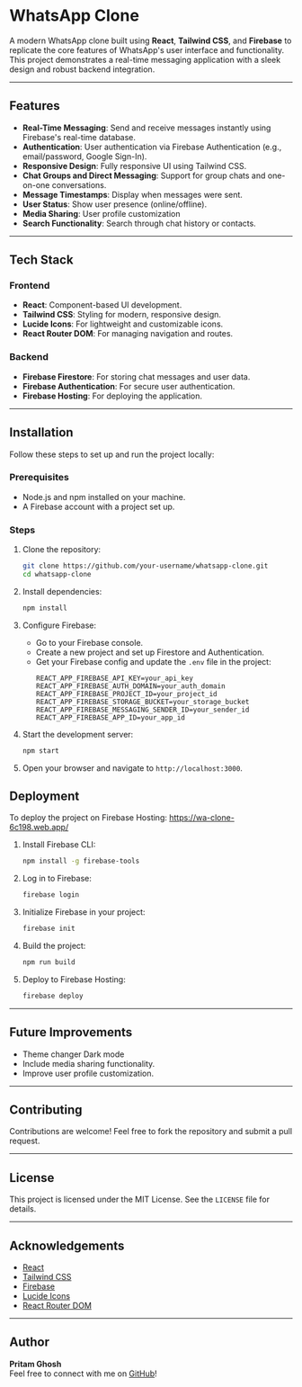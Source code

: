 # WhatsApp Clone

A modern WhatsApp clone built using **React**, **Tailwind CSS**, and **Firebase** to replicate the core features of WhatsApp's user interface and functionality. This project demonstrates a real-time messaging application with a sleek design and robust backend integration.

---

## Features

- **Real-Time Messaging**: Send and receive messages instantly using Firebase's real-time database.
- **Authentication**: User authentication via Firebase Authentication (e.g., email/password, Google Sign-In).
- **Responsive Design**: Fully responsive UI using Tailwind CSS.
- **Chat Groups and Direct Messaging**: Support for group chats and one-on-one conversations.
- **Message Timestamps**: Display when messages were sent.
- **User Status**: Show user presence (online/offline).
- **Media Sharing**: User profile customization
- **Search Functionality**: Search through chat history or contacts.

---

## Tech Stack

### Frontend
- **React**: Component-based UI development.
- **Tailwind CSS**: Styling for modern, responsive design.
- **Lucide Icons**: For lightweight and customizable icons.
- **React Router DOM**: For managing navigation and routes.

### Backend
- **Firebase Firestore**: For storing chat messages and user data.
- **Firebase Authentication**: For secure user authentication.
- **Firebase Hosting**: For deploying the application.

---

## Installation

Follow these steps to set up and run the project locally:

### Prerequisites

- Node.js and npm installed on your machine.
- A Firebase account with a project set up.

### Steps

1. Clone the repository:
   ```bash
   git clone https://github.com/your-username/whatsapp-clone.git
   cd whatsapp-clone
   ```

2. Install dependencies:
   ```bash
   npm install
   ```

3. Configure Firebase:
   - Go to your Firebase console.
   - Create a new project and set up Firestore and Authentication.
   - Get your Firebase config and update the `.env` file in the project:
     ```env
     REACT_APP_FIREBASE_API_KEY=your_api_key
     REACT_APP_FIREBASE_AUTH_DOMAIN=your_auth_domain
     REACT_APP_FIREBASE_PROJECT_ID=your_project_id
     REACT_APP_FIREBASE_STORAGE_BUCKET=your_storage_bucket
     REACT_APP_FIREBASE_MESSAGING_SENDER_ID=your_sender_id
     REACT_APP_FIREBASE_APP_ID=your_app_id
     ```

4. Start the development server:
   ```bash
   npm start
   ```

5. Open your browser and navigate to `http://localhost:3000`.


## Deployment

To deploy the project on Firebase Hosting: https://wa-clone-6c198.web.app/

1. Install Firebase CLI:
   ```bash
   npm install -g firebase-tools
   ```

2. Log in to Firebase:
   ```bash
   firebase login
   ```

3. Initialize Firebase in your project:
   ```bash
   firebase init
   ```

4. Build the project:
   ```bash
   npm run build
   ```

5. Deploy to Firebase Hosting:
   ```bash
   firebase deploy
   ```

---

## Future Improvements

- Theme changer Dark mode
- Include media sharing functionality.
- Improve user profile customization.

---

## Contributing

Contributions are welcome! Feel free to fork the repository and submit a pull request.

---

## License

This project is licensed under the MIT License. See the `LICENSE` file for details.

---

## Acknowledgements

- [React](https://reactjs.org/)
- [Tailwind CSS](https://tailwindcss.com/)
- [Firebase](https://firebase.google.com/)
- [Lucide Icons](https://lucide.dev/)
- [React Router DOM](https://reactrouter.com/)

---

## Author

**Pritam Ghosh**  
Feel free to connect with me on [GitHub](https://github.com/Pritam-Ghosh)!
